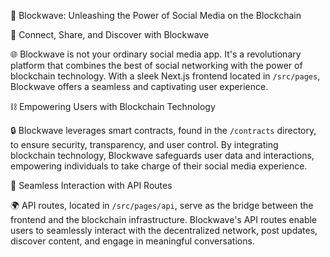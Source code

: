 🎉 Blockwave: Unleashing the Power of Social Media on the Blockchain

📱 Connect, Share, and Discover with Blockwave

🌐 Blockwave is not your ordinary social media app. It's a revolutionary platform that combines the best of social networking with the power of blockchain technology. With a sleek Next.js frontend located in `/src/pages`, Blockwave offers a seamless and captivating user experience.

⛓️ Empowering Users with Blockchain Technology

🔒 Blockwave leverages smart contracts, found in the `/contracts` directory, to ensure security, transparency, and user control. By integrating blockchain technology, Blockwave safeguards user data and interactions, empowering individuals to take charge of their social media experience.

🤝 Seamless Interaction with API Routes

🌍 API routes, located in `/src/pages/api`, serve as the bridge between the frontend and the blockchain infrastructure. Blockwave's API routes enable users to seamlessly interact with the decentralized network, post updates, discover content, and engage in meaningful conversations.
